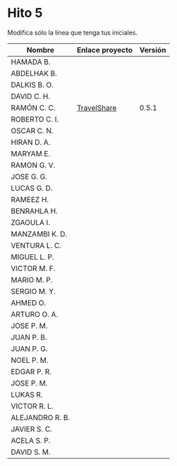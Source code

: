# Hito 5

Modifica sólo la línea que tenga tus iniciales.

 | Nombre | Enlace proyecto | Versión |
 |------|-----------------|---------|
 |HAMADA B.| <!--enlace--> | <!--versión--> |
 |ABDELHAK B.| <!--enlace--> | <!--versión--> |
 DALKIS B. O. | <!--enlace--> | <!--versión--> |
 |DAVID C. H. | <!--enlace--> | <!--versión--> |
 |RAMÓN C. C. | [TravelShare](https://github.com/rccarmenaty/TravelShare/tree/hito5)| 0.5.1 |
 |ROBERTO C. I. | <!--enlace--> | <!--versión--> |
 |OSCAR C. N. | <!--enlace--> | <!--versión--> |
 |HIRAN D. A.| <!--enlace--> | <!--versión--> |
 |MARYAM E.| <!--enlace--> | <!--versión--> |
 |RAMON G. V.| <!--enlace--> | <!--versión--> |
 |JOSE G. G.| <!--enlace--> | <!--versión--> |
 |LUCAS G. D.| <!--enlace--> | <!--versión--> |
 |RAMEEZ H.| <!--enlace--> | <!--versión--> |
 |BENRAHLA H.| <!--enlace--> | <!--versión--> |
 |ZGAOULA I.| <!--enlace--> | <!--versión--> |
 |MANZAMBI K. D.| <!--enlace--> | <!--versión--> |
 |VENTURA L. C.| <!--enlace--> | <!--versión--> |
 |MIGUEL L. P.| <!--enlace--> | <!--versión--> |
 |VICTOR M. F.| <!--enlace--> | <!--versión--> |
 |MARIO M. P.| <!--enlace--> | <!--versión--> |
 |SERGIO M. Y.| <!--enlace--> | <!--versión--> |
 |AHMED O.| <!--enlace--> | <!--versión--> |
 |ARTURO O. A.| <!--enlace--> | <!--versión--> |
 |JOSE P. M.| <!--enlace--> | <!--versión--> |
 |JUAN P. B.| <!--enlace--> | <!--versión--> |
 |JUAN P. G.| <!--enlace--> | <!--versión--> |
 |NOEL P. M.| <!--enlace--> | <!--versión--> |
 |EDGAR P. R.| <!--enlace--> | <!--versión--> |
 |JOSE P. M.| <!--enlace--> | <!--versión--> |
 |LUKAS R.| <!--enlace--> | <!--versión--> |
 |VICTOR R. L.| <!--enlace--> | <!--versión--> |
 |ALEJANDRO R. B.| <!--enlace--> | <!--versión--> |
 |JAVIER S. C.| <!--enlace--> | <!--versión--> |
 |ACELA S. P.| <!--enlace--> | <!--versión--> |
 |DAVID S. M. | <!--enlace--> | <!--versión--> |
